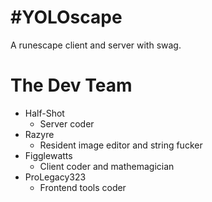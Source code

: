 #YOLOscape
=========
A runescape client and server with swag.

The Dev Team
=========
* Half-Shot
  * Server coder
* Razyre
  * Resident image editor and string fucker
* Figglewatts
  * Client coder and mathemagician
* ProLegacy323
  * Frontend tools coder
